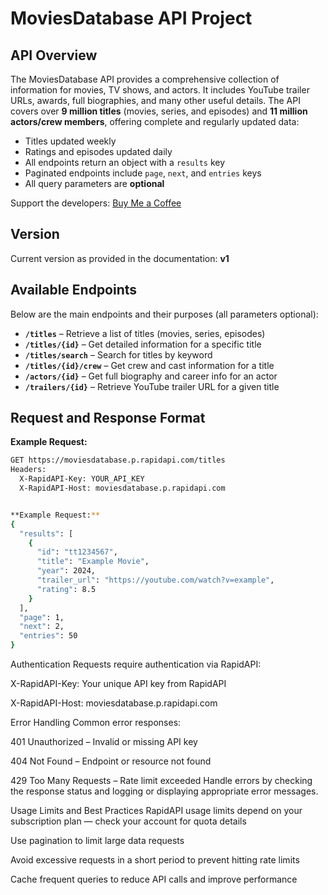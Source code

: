 # MoviesDatabase API Project

## API Overview

The MoviesDatabase API provides a comprehensive collection of information for movies, TV shows, and actors. It includes YouTube trailer URLs, awards, full biographies, and many other useful details. The API covers over **9 million titles** (movies, series, and episodes) and **11 million actors/crew members**, offering complete and regularly updated data:

- Titles updated weekly
- Ratings and episodes updated daily
- All endpoints return an object with a `results` key
- Paginated endpoints include `page`, `next`, and `entries` keys
- All query parameters are **optional**

Support the developers: [Buy Me a Coffee](https://www.buymeacoffee.com/SAdrian13)

## Version

Current version as provided in the documentation: **v1**

## Available Endpoints

Below are the main endpoints and their purposes (all parameters optional):

- **`/titles`** – Retrieve a list of titles (movies, series, episodes)
- **`/titles/{id}`** – Get detailed information for a specific title
- **`/titles/search`** – Search for titles by keyword
- **`/titles/{id}/crew`** – Get crew and cast information for a title
- **`/actors/{id}`** – Get full biography and career info for an actor
- **`/trailers/{id}`** – Retrieve YouTube trailer URL for a given title

## Request and Response Format

**Example Request:**

```bash
GET https://moviesdatabase.p.rapidapi.com/titles
Headers:
  X-RapidAPI-Key: YOUR_API_KEY
  X-RapidAPI-Host: moviesdatabase.p.rapidapi.com


**Example Request:**
{
  "results": [
    {
      "id": "tt1234567",
      "title": "Example Movie",
      "year": 2024,
      "trailer_url": "https://youtube.com/watch?v=example",
      "rating": 8.5
    }
  ],
  "page": 1,
  "next": 2,
  "entries": 50
}
```
Authentication
Requests require authentication via RapidAPI:

X-RapidAPI-Key: Your unique API key from RapidAPI

X-RapidAPI-Host: moviesdatabase.p.rapidapi.com

Error Handling
Common error responses:

401 Unauthorized – Invalid or missing API key

404 Not Found – Endpoint or resource not found

429 Too Many Requests – Rate limit exceeded
Handle errors by checking the response status and logging or displaying appropriate error messages.

Usage Limits and Best Practices
RapidAPI usage limits depend on your subscription plan — check your account for quota details

Use pagination to limit large data requests

Avoid excessive requests in a short period to prevent hitting rate limits

Cache frequent queries to reduce API calls and improve performance
